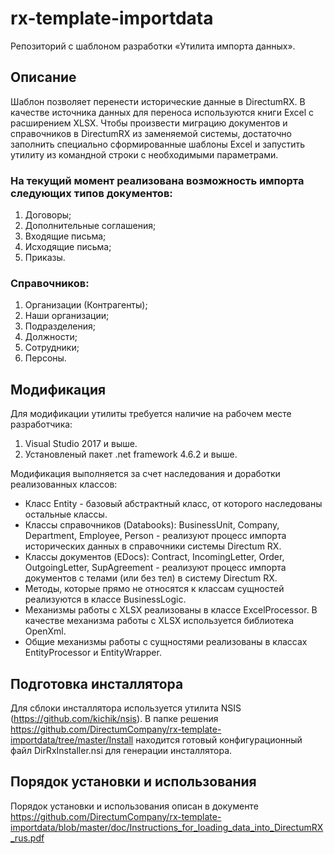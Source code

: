 # rx-template-importdata
Репозиторий с шаблоном разработки «Утилита импорта данных».

## Описание
Шаблон позволяет перенести исторические данные в DirectumRX. 
В качестве источника данных для переноса используются книги Excel с расширением XLSX.
Чтобы произвести миграцию документов и справочников в DirectumRX из заменяемой системы, достаточно заполнить специально сформированные шаблоны Excel и запустить утилиту из командной строки с необходимыми параметрами.

### На текущий момент реализована возможность импорта следующих типов документов:
1. Договоры;
2. Дополнительные соглашения;
3. Входящие письма;
4. Исходящие письма;
5. Приказы.

### Справочников:
1. Организации (Контрагенты);
2. Наши организации;
3. Подразделения;
4. Должности;
5. Сотрудники;
6. Персоны.

## Модификация

Для модификации утилиты требуется наличие на рабочем месте разработчика:
1. Visual Studio 2017 и выше.
2. Установленый пакет .net framework 4.6.2 и выше.

Модификация выполняется за счет наследования и доработки реализованных классов:
* Класс Entity - базовый абстрактный класс, от которого наследованы остальные классы.
* Классы справочников (Databooks):  BusinessUnit, Company, Department, Employee, Person - реализуют процесс импорта исторических данных в справочники системы Directum RX.
* Классы документов (EDocs): Contract, IncomingLetter, Order, OutgoingLetter, SupAgreement - реализуют процесс импорта документов с телами (или без тел) в систему Directum RX.
* Методы, которые прямо не относятся к классам сущностей реализуются в классе BusinessLogic.
* Механизмы работы с XLSX реализованы в классе ExcelProcessor. В качестве механизма работы с XLSX используется библиотека OpenXml.
* Общие механизмы работы с сущностями реализованы в классах EntityProcessor и EntityWrapper.

## Подготовка инсталлятора

Для сблоки инсталлятора используется утилита NSIS (https://github.com/kichik/nsis).
В папке решения https://github.com/DirectumCompany/rx-template-importdata/tree/master/Install находится готовый конфигурационный файл DirRxInstaller.nsi для генерации инсталлятора.

## Порядок установки и использования

Порядок установки и использования описан в документе https://github.com/DirectumCompany/rx-template-importdata/blob/master/doc/Instructions_for_loading_data_into_DirectumRX_rus.pdf
